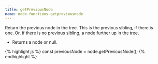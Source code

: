 ```yaml
---
title: getPreviousNode
name: node-functions-getpreviousnode
---
```


Return the previous node in the tree. This is the previous sibling, if there is one. Or, if there is no previous sibling, a node further up in the tree.

-   Returns a node or null.

{% highlight js %}
const previousNode = node.getPreviousNode();
{% endhighlight %}
